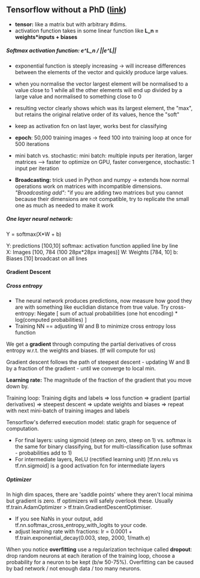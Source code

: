 ## Tensorflow without a PhD ([link](https://codelabs.developers.google.com/codelabs/cloud-tensorflow-mnist/#2))

- __tensor:__ like a matrix but with arbitrary #dims.
- activation function takes in some linear function like __L_n = weights*inputs + biases__

##### Softmax activation function: e^L_n / ||e^L||
- exponential function is steeply increasing -> will increase differences between the elements of the vector and quickly produce large values.
- when you normalise the vector largest element will be normalised to a value close to 1 while all the other elements will end up divided by a large value and normalised to something close to 0
- resulting vector clearly shows which was its largest element, the "max", but retains the original relative order of its values, hence the "soft"
- keep as activation fcn on last layer, works best for classifying


- __epoch__: 50,000 training images -> feed 100 into training loop at once for 500 iterations
- mini batch vs. stochastic: mini batch: multiple inputs per iteration, larger matrices --> faster to optimize on GPU, faster convergence, stochastic: 1 input per iteration


- __Broadcasting:__ trick used in Python and numpy -> extends how normal operations work on matrices with incompatible dimensions. _"Broadcasting add":_  "if you are adding two matrices but you cannot because their dimensions are not compatible, try to replicate the small one as much as needed to make it work

##### One layer neural network:
Y = softmax(X*W + b)

Y: predictions [100,10]
softmax: activation function applied line by line  
X: Images [100, 784 (100 28px*28px images)]
W: Weights [784, 10]
b: Biases [10] broadcast on all lines

#### Gradient Descent

##### Cross entropy
- The neural network produces predictions, now measure how good they are with something like euclidian distance from true value. Try cross-entropy: Negate [ sum of actual probabilities (one hot encoding) * log(computed probabilities) ]
- Training NN == adjusting W and B to minimize cross entropy loss function


We get a __gradient__ through computing the partial derivatives of cross entropy w.r.t. the weights and biases. (tf will compute for us)

Gradient descent follows the path of steepest descent - updating W and B by a fraction of the gradient - until we converge to local min.

__Learning rate:__ The magnitude of the fraction of the gradient that you move down by.

Training loop:
Training digits and labels => loss function => gradient (partial derivatives) => steepest descent => update weights and biases => repeat with next mini-batch of training images and labels


Tensorflow's deferred execution model: static graph for sequence of computation.

- For final layers: using sigmoid (steep on zero, steep on 1) vs. softmax is the same for binary classifying, but for multi-classification (use softmax - probabilities add to 1)
- For intermediate layers, ReLU (rectified learning unit) [tf.nn.relu vs tf.nn.sigmoid] is a good activation fcn for intermediate layers

##### Optimizer

In high dim spaces, there are 'saddle points' where they aren't local minima but gradient is zero. tf optimizers will safely overlook these.
Usually tf.train.AdamOptimizer > tf.train.GradientDescentOptimiser.

- If you see NaNs in your output, add tf.nn.softmax_cross_entropy_with_logits to your code.
- adjust learning rate with fractions: lr = 0.0001 + tf.train.exponential_decay(0.003, step, 2000, 1/math.e)


When you notice __overfitting__ use a regularization technique called __dropout__: drop random neurons at each iteration of the training loop, choose a probability for a neuron to be kept (b/w 50-75%). Overfitting can be caused by bad network / not enough data / too many neurons.
